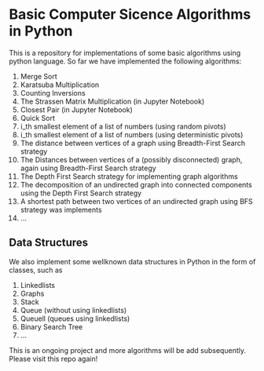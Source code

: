 # Basic Computer Sicence Algorithms in Python
This is a repository for implementations of some basic algorithms using python language.
So far we have implemented the following algorithms:
1. Merge Sort
2. Karatsuba Multiplication 
3. Counting Inversions
4. The Strassen Matrix Multiplication (in Jupyter Notebook)
5. Closest Pair (in Jupyter Notebook)
6. Quick Sort
7. i_th smallest element of a list of numbers (using random pivots)
8. i_th smallest element of a list of numbers (using deterministic pivots)
9. The distance between vertices of a graph using Breadth-First Search strategy
10. The Distances between vertices of a (possibly disconnected) graph, again using Breadth-First Search strategy
11. The Depth First Search strategy for implementing graph algorithms
12. The decomposition of an undirected graph into connected components using the Depth First Search strategy
13. A shortest path between two vertices of an undirected graph using BFS strategy was implements
14. ...
## Data Structures
We also implement some wellknown data structures in Python in the form of classes, such as
1. Linkedlists
2. Graphs
3. Stack
4. Queue (without using linkedlists)
5. Queuell  (queues using linkedlists) 
6. Binary Search Tree
7. ...

This is an ongoing project and more algorithms will be add subsequently. Please visit this repo again!
